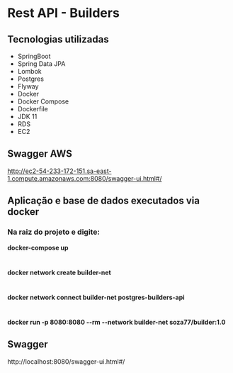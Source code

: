 # Rest API - Builders
## Tecnologias utilizadas
* SpringBoot
* Spring Data JPA
* Lombok
* Postgres
* Flyway
* Docker
* Docker Compose
* Dockerfile
* JDK 11
* RDS
* EC2

## Swagger AWS
http://ec2-54-233-172-151.sa-east-1.compute.amazonaws.com:8080/swagger-ui.html#/

## Aplicação e base de dados executados via docker
### Na raiz do projeto e digite:
**docker-compose up**
#
**docker network create builder-net**
#
**docker network connect builder-net postgres-builders-api**
#
**docker run -p 8080:8080 --rm --network builder-net soza77/builder:1.0**

## Swagger
http://localhost:8080/swagger-ui.html#/
